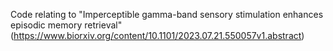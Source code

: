 Code relating to "Imperceptible gamma-band sensory stimulation enhances episodic memory retrieval" (https://www.biorxiv.org/content/10.1101/2023.07.21.550057v1.abstract)
